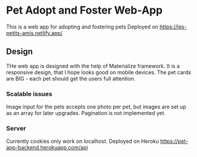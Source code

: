 # Pet Adopt and Foster Web-App

This is a web app for adopting and fostering pets
Deployed on https://les-petits-amis.netlify.app/

## Design

THe web app is designed with the help of Materialize framework.
It is a responsive design, that I hope looks good on mobile devices.
The pet cards are BIG - each pet should get the users full attention.

### Scalable issues

Image input for the pets accepts one photo per pet, but images are set up as an array for later upgrades.
Pagination is not implemented yet.

### Server

Currently cookies only work on localhost.
Deployed on Heroku
https://pet-app-backend.herokuapp.com/api
